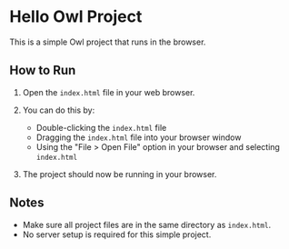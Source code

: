 # Hello Owl Project

This is a simple Owl project that runs in the browser.

## How to Run

1. Open the `index.html` file in your web browser.

2. You can do this by:
   - Double-clicking the `index.html` file
   - Dragging the `index.html` file into your browser window
   - Using the "File > Open File" option in your browser and selecting `index.html`

3. The project should now be running in your browser.

## Notes

- Make sure all project files are in the same directory as `index.html`.
- No server setup is required for this simple project.